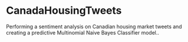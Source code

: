# CanadaHousingTweets
Performing a sentiment analysis on Canadian housing market tweets and creating a predictive Multinomial Naive Bayes Classifier model..
